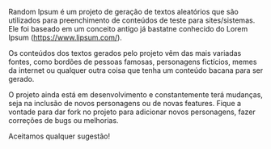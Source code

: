Random Ipsum é um projeto de geração de textos aleatórios que são utilizados para preenchimento de conteúdos de teste para sites/sistemas. Ele foi baseado em um conceito antigo já bastatne conhecido do Lorem Ipsum (https://www.lipsum.com/).

Os conteúdos dos textos gerados pelo projeto vêm das mais variadas fontes, como bordões de pessoas famosas, personagens fictícios, memes da internet ou qualquer outra coisa que tenha um conteúdo bacana para ser gerado.

O projeto ainda está em desenvolvimento e constantemente terá mudanças, seja na inclusão de novos personagens ou de novas features. Fique a vontade para dar fork no projeto para adicionar novos personagens, fazer correções de bugs ou melhorias. 

Aceitamos qualquer sugestão! 
